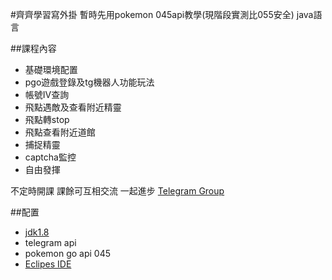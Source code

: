 #齊齊學習寫外掛
暫時先用pokemon 045api教學(現階段實測比055安全)
java語言

##課程內容

* 基礎環境配置
* pgo遊戲登錄及tg機器人功能玩法
* 帳號IV查詢
* 飛點遇敵及查看附近精靈
* 飛點轉stop
* 飛點查看附近道館
* 捕捉精靈
* captcha監控
* 自由發揮

不定時開課 課餘可互相交流 一起進步
[Telegram Group](https://t.me/joinchat/AAAAAEK4vCfehuLzg6J-JA)



##配置

* [jdk1.8](http://www.oracle.com/technetwork/java/javase/downloads/jdk8-downloads-2133151.html)
* telegram api
* pokemon go api 045
* [Eclipes IDE](https://www.eclipse.org/downloads/download.php?file=/oomph/epp/neon/R2a/eclipse-inst-win64.exe)
